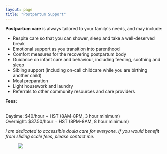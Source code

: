 ```yaml
---
layout: page
title: "Postpartum Support"
---
```

<p> </p>

<p><b>Postpartum care</b> is always tailored to your family's needs, and may include:</p>
<ul><li>Respite care so that you can shower, sleep and take a well-deserved break</li>
<li>Emotional support as you transition into parenthood</li>
<li>Comfort measures for the recovering postpartum body</li>
<li>Guidance on infant care and behaviour, including feeding, soothing and sleep</li>
<li>Sibling support (including on-call childcare while you are birthing another child)</li>
<li>Meal preparation</li>
<li>Light housework and laundry</li>
<li>Referrals to other community resources and care providers</li></ul>

<p><b>Fees:</b>

<br>Daytime: $40/hour + HST (8AM-8PM, 3 hour minimum)
<br>Overnight: $37.50/hour + HST (8PM-8AM, 8 hour minimum)

<p><i>I am dedicated to accessible doula care for everyone. If you would benefit from sliding scale fees, please contact me.</i></p>

<figure>
  <img src="assets/images/unsplash-pp2.jpg" />
</figure>

